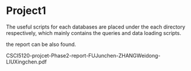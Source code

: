 # Project1
The useful scripts for each databases are placed under the each directory respectively, 
which mainly contains the queries and data loading scripts.

the report can be also found.

CSCI5120-projcet-Phase2-report-FUJunchen-ZHANGWeidong-LIUXingchen.pdf
